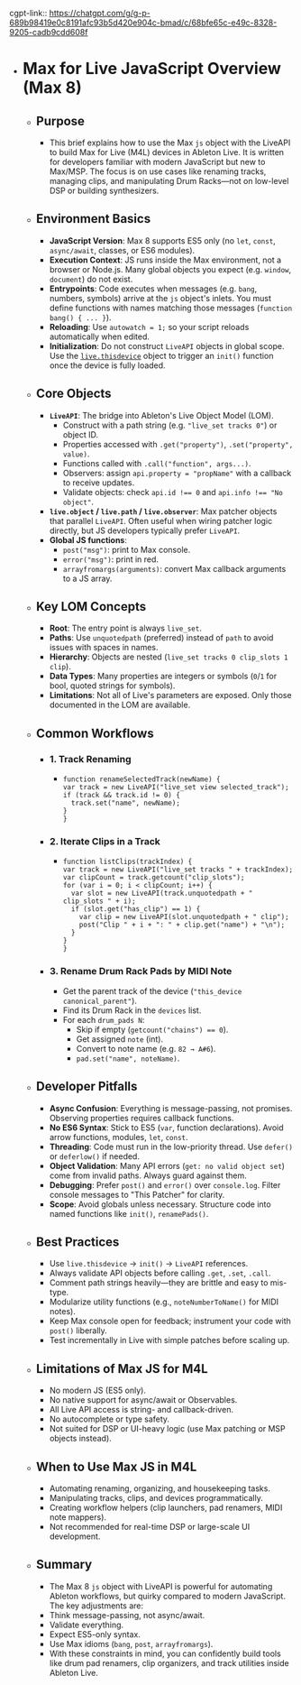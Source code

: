 cgpt-link:: https://chatgpt.com/g/g-p-689b98419e0c8191afc93b5d420e904c-bmad/c/68bfe65c-e49c-8328-9205-cadb9cdd608f
- # Max for Live JavaScript Overview (Max 8)
	- ## Purpose
		- This brief explains how to use the Max `js` object with the LiveAPI to build Max for Live (M4L) devices in Ableton Live. It is written for developers familiar with modern JavaScript but new to Max/MSP. The focus is on use cases like renaming tracks, managing clips, and manipulating Drum Racks—not on low-level DSP or building synthesizers.
	- ## Environment Basics
		- **JavaScript Version**: Max 8 supports ES5 only (no `let`, `const`, `async/await`, classes, or ES6 modules).
		- **Execution Context**: JS runs inside the Max environment, not a browser or Node.js. Many global objects you expect (e.g. `window`, `document`) do not exist.
		- **Entrypoints**: Code executes when messages (e.g. `bang`, numbers, symbols) arrive at the `js` object's inlets. You must define functions with names matching those messages (`function bang() { ... }`).
		- **Reloading**: Use `autowatch = 1;` so your script reloads automatically when edited.
		- **Initialization**: Do not construct `LiveAPI` objects in global scope. Use the [`live.thisdevice`](https://docs.cycling74.com/max8/refpages/live.thisdevice) object to trigger an `init()` function once the device is fully loaded.
	- ## Core Objects
		- **`LiveAPI`**: The bridge into Ableton's Live Object Model (LOM).
			- Construct with a path string (e.g. `"live_set tracks 0"`) or object ID.
			- Properties accessed with `.get("property")`, `.set("property", value)`.
			- Functions called with `.call("function", args...)`.
			- Observers: assign `api.property = "propName"` with a callback to receive updates.
			- Validate objects: check `api.id !== 0` and `api.info !== "No object"`.
		- **`live.object` / `live.path` / `live.observer`**: Max patcher objects that parallel `LiveAPI`. Often useful when wiring patcher logic directly, but JS developers typically prefer `LiveAPI`.
		- **Global JS functions**:
			- `post("msg")`: print to Max console.
			- `error("msg")`: print in red.
			- `arrayfromargs(arguments)`: convert Max callback arguments to a JS array.
	- ## Key LOM Concepts
		- **Root**: The entry point is always `live_set`.
		- **Paths**: Use `unquotedpath` (preferred) instead of `path` to avoid issues with spaces in names.
		- **Hierarchy**: Objects are nested (`live_set tracks 0 clip_slots 1 clip`).
		- **Data Types**: Many properties are integers or symbols (`0`/`1` for bool, quoted strings for symbols).
		- **Limitations**: Not all of Live's parameters are exposed. Only those documented in the LOM are available.
	- ## Common Workflows
		- ### 1. Track Renaming
			- ~~~
			  function renameSelectedTrack(newName) {
			  var track = new LiveAPI("live_set view selected_track");
			  if (track && track.id != 0) {
			    track.set("name", newName);
			  }
			  }
			  ~~~
		- ### 2. Iterate Clips in a Track
			- ~~~
			  function listClips(trackIndex) {
			  var track = new LiveAPI("live_set tracks " + trackIndex);
			  var clipCount = track.getcount("clip_slots");
			  for (var i = 0; i < clipCount; i++) {
			    var slot = new LiveAPI(track.unquotedpath + " clip_slots " + i);
			    if (slot.get("has_clip") == 1) {
			      var clip = new LiveAPI(slot.unquotedpath + " clip");
			      post("Clip " + i + ": " + clip.get("name") + "\n");
			    }
			  }
			  }
			  ~~~
		- ### 3. Rename Drum Rack Pads by MIDI Note
			- Get the parent track of the device (`"this_device canonical_parent"`).
			- Find its Drum Rack in the `devices` list.
			- For each `drum_pads N`:
				- Skip if empty (`getcount("chains") == 0`).
				- Get assigned `note` (int).
				- Convert to note name (e.g. `82 → A#6`).
				- `pad.set("name", noteName)`.
	- ## Developer Pitfalls
		- **Async Confusion**: Everything is message-passing, not promises. Observing properties requires callback functions.
		- **No ES6 Syntax**: Stick to ES5 (`var`, function declarations). Avoid arrow functions, modules, `let`, `const`.
		- **Threading**: Code must run in the low-priority thread. Use `defer()` or `deferlow()` if needed.
		- **Object Validation**: Many API errors (`get: no valid object set`) come from invalid paths. Always guard against them.
		- **Debugging**: Prefer `post()` and `error()` over `console.log`. Filter console messages to "This Patcher" for clarity.
		- **Scope**: Avoid globals unless necessary. Structure code into named functions like `init()`, `renamePads()`.
	- ## Best Practices
		- Use `live.thisdevice` → `init()` → `LiveAPI` references.
		- Always validate API objects before calling `.get`, `.set`, `.call`.
		- Comment path strings heavily—they are brittle and easy to mis-type.
		- Modularize utility functions (e.g., `noteNumberToName()` for MIDI notes).
		- Keep Max console open for feedback; instrument your code with `post()` liberally.
		- Test incrementally in Live with simple patches before scaling up.
	- ## Limitations of Max JS for M4L
		- No modern JS (ES5 only).
		- No native support for async/await or Observables.
		- All Live API access is string- and callback-driven.
		- No autocomplete or type safety.
		- Not suited for DSP or UI-heavy logic (use Max patching or MSP objects instead).
	- ## When to Use Max JS in M4L
		- Automating renaming, organizing, and housekeeping tasks.
		- Manipulating tracks, clips, and devices programmatically.
		- Creating workflow helpers (clip launchers, pad renamers, MIDI note mappers).
		- Not recommended for real-time DSP or large-scale UI development.
	- ## Summary
		- The Max 8 `js` object with LiveAPI is powerful for automating Ableton workflows, but quirky compared to modern JavaScript. The key adjustments are:
		- Think message-passing, not async/await.
		- Validate everything.
		- Expect ES5-only syntax.
		- Use Max idioms (`bang`, `post`, `arrayfromargs`).
		- With these constraints in mind, you can confidently build tools like drum pad renamers, clip organizers, and track utilities inside Ableton Live.